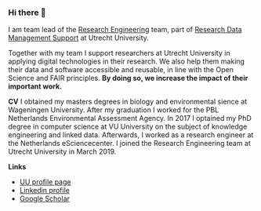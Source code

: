 ### Hi there 👋

I am team lead of the [Research Engineering](https://utrechtuniversity.github.io/research-engineering/) team,
part of [Research Data Management Support](https://www.uu.nl/en/research/research-data-management) at Utrecht University.

Together with my team I support researchers at Utrecht University in applying digital technologies in their research.
We also help them making their data and software accessible and reusable, in line with the Open Science and FAIR principles.
**By doing so, we increase the impact of their important work.**

**CV**
I obtained my masters degrees in biology and environmental sience at Wageningen University. After my graduation I worked for the PBL Netherlands Environmental Assessment Agency. In 2017 I optained my PhD degree in computer science at VU University on the subject of knowledge engineering and linked data. Afterwards, I worked as a research engineer at the Netherlands eSciencecenter. I joined the Research Engineering team at Utrecht University in March 2019.

**Links**
- [UU profile page](https://www.uu.nl/staff/MGdeVos)
- [Linkedin profile](https://www.linkedin.com/in/martine-de-vos-6525a710/)
- [Google Scholar](https://scholar.google.nl/citations?user=W1fYm-wAAAAJ&hl=en)
